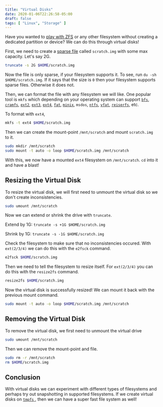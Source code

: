 ```yaml
---
title: "Virtual Disks"
date: 2020-01-06T22:26:58-05:00
draft: false
tags: [ "Linux", "Storage" ]
---
```


Have you wanted to [play with ZFS](https://wiki.archlinux.org/index.php/ZFS/Virtual_disks) or any other filesystem without creating a dedicated partition or device? We can do this through virtual disks!

First, we need to create a [sparse file](https://en.wikipedia.org/wiki/Sparse_file) called `scratch.img` with some max capacity. Let's say 2G.

```bash
truncate -s 2G $HOME/scratch.img
```

Now the file is only sparse, if your filesystem supports it. To see, run `du -sh $HOME/scratch.img`. If it says that the size is `0` then your filesystem supports sparse files. Otherwise it does not.

Then, we can format the file with any filesystem we will like. One popular tool is `mkfs` which depending on your operating system can support [`bfs`](https://en.wikipedia.org/wiki/Be_File_System), [`cramfs`](https://en.wikipedia.org/wiki/Cramfs), [`ext2`](https://en.wikipedia.org/wiki/Ext2), [`ext3`](https://en.wikipedia.org/wiki/Ext3), [`ext4`](https://en.wikipedia.org/wiki/Ext4), [`fat`](https://en.wikipedia.org/wiki/File_Allocation_Table), [`minix`](https://en.wikipedia.org/wiki/MINIX_file_system), `msdos`, [`ntfs`](https://en.wikipedia.org/wiki/NTFS), [`vfat`](https://en.wikipedia.org/wiki/File_Allocation_Table#VFAT), [`reiserfs`](https://en.wikipedia.org/wiki/ReiserFS), etc.

To format with `ext4`,

```bash
mkfs -t ext4 $HOME/scratch.img
```

Then we can create the mount-point `/mnt/scratch` and mount `scratch.img` to it.

```bash
sudo mkdir /mnt/scratch
sudo mount -t auto -o loop $HOME/scratch.img /mnt/scratch
```

With this, we now have a mounted `ext4` filesystem on `/mnt/scratch`. `cd` into it and have a blast!

## Resizing the Virtual Disk

To resize the virtual disk, we will first need to unmount the virtual disk so we don't create inconsistencies.

```bash
sudo umount /mnt/scratch
```

Now we can extend or shrink the drive with `truncate`.

Extend by 1G: `truncate -s +1G $HOME/scratch.img`

Shrink by 1G: `truncate -s -1G $HOME/scratch.img`

Check the filesystem to make sure that no inconsistencies occured. With `ext(2/3/4)` we can do this with the `e2fsck` command.

```bash
e2fsck $HOME/scratch.img
```

Then we need to tell the filesystem to resize itself. For `ext(2/3/4)` you can do this with the `resize2fs` command.

```bash
resize2fs $HOME/scratch.img
```

Now the virtual disk is successfully resized! We can mount it back with the previous mount command.

```bash
sudo mount -t auto -o loop $HOME/scratch.img /mnt/scratch
```

## Removing the Virtual Disk

To remove the virtual disk, we first need to unmount the virtual drive

```bash
sudo umount /mnt/scratch
```

Then we can remove the mount-point and file.

```bash
sudo rm -r /mnt/scratch
rm $HOME/scratch.img
```

## Conclusion

With virtual disks we can experiment with different types of filesystems and perhaps try out snapshotting in supported filesystems. If we create virtual disks on [`tmpfs` ](/blog/lxdtmpfs/), then we can have a super fast file system as well!
